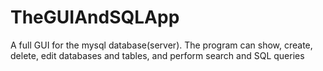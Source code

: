 # TheGUIAndSQLApp
A full GUI for the mysql database(server). 
The program can show, create, delete, edit databases and tables, and perform search and SQL queries
